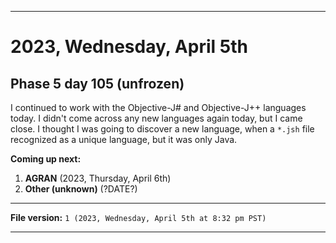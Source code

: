 
***

# 2023, Wednesday, April 5th

## Phase 5 day 105 (unfrozen)

I continued to work with the Objective-J# and Objective-J++ languages today. I didn't come across any new languages again today, but I came close. I thought I was going to discover a new language, when a `*.jsh` file recognized as a unique language, but it was only Java.

**Coming up next:**

1. **AGRAN** (2023, Thursday, April 6th)
2. **Other (unknown)** (?DATE?)

<!-- Today wasn't planned to be a development day for new repositories. I am taking a temporary break from it to work on other projects. If I can gather more languages, I might start phase 4 (2022) earlier. <!-- Work is being done to get the [`Learn`](https://github.com/seanpm2001/Learn/) repository back up to date, as I couldn't keep up in the last 3 days of phase 3 of 2022. The current phase finished yesterday (2022, Tuesday, November 29th) new repositories are expected to start being created at an unknown time in 2022 December. !--> 

<!-- This is the end of phase 4 (2022) of the acceleration project for `seanpm2001/Learn`. !-->

***

**File version:** `1 (2023, Wednesday, April 5th at 8:32 pm PST)`

***
